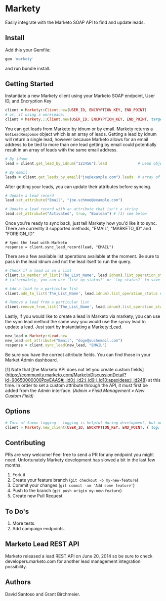 # Markety

<!--
[![Build Status](https://travis-ci.org/davidsantoso/markety.svg?branch=master)](https://travis-ci.org/davidsantoso/markety)
[![Gem Version](https://badge.fury.io/rb/markety.svg)](http://badge.fury.io/rb/markety)
[![Coverage Status](https://coveralls.io/repos/davidsantoso/markety/badge.png)](https://coveralls.io/r/davidsantoso/markety)
-->

Easily integrate with the Marketo SOAP API to find and update leads.

## Install
Add this your Gemfile:

```ruby
gem 'markety'
```

and run bundle install.

##  Getting Started

Instantiate a new Markety client using your Marketo SOAP endpoint, User ID, and Encryption Key
```ruby
client = Markety::Client.new(USER_ID, ENCRYPTION_KEY, END_POINT)
# or, if using a workspace:
client = Markety.::Client.new(USER_ID, ENCRYPTION_KEY, END_POINT, target_workspace: "ws_name")
```

You can get leads from Marketo by idnum or by email. Markety returns a ``GetLeadResponse`` object
which is an array of leads. Getting a lead by idnum will return a single lead, however because
Marketo allows for an email address to be tied to more than one lead getting by email could
potentially result in an array of leads with the same email address.
```ruby
# By idnum
lead = client.get_lead_by_idnum("123456").lead              # Lead object (or nil)

# By email
leads = client.get_leads_by_email("joe@example.com").leads  # array of Leads
```

After getting your leads, you can update their attributes before syncing.
```ruby
# Update a lead record
lead.set_attribute("Email", "joe-schmoe@example.com")

# Update a lead record with an attribute that isn't a string
lead.set_attribute("Activated", true, "Boolean") # [1] see below
```

Once you're ready to sync back, just tell Markety how you'd like it to sync. There are currently
3 supported methods, "EMAIL", "MARKETO_ID" and "FOREIGN_ID"
```
# Sync the lead with Marketo
response = client.sync_lead_record(lead, "EMAIL")
```

There are a few available list operations available at the moment. Be sure to pass in the lead
idnum and not the lead itself to run the query.
 ```ruby
# Check if a lead is on a list
client.is_member_of_list('The_List_Name', lead.idnum).list_operation_status? # true if on list
# (alternately, you can use `list_op_status?` or `lop_status?` to save some keystrokes)

# Add a lead to a particular list
client.add_to_list('The_List_Name', lead.idnum).list_operation_status #true if successful add

# Remove a lead from a particular list
client.remove_from_list('The_List_Name', lead.idnum).list_operation_status #true if successful removal
```

Lastly, if you would like to create a lead in Marketo via markety, you can use the sync lead method the
same way you would use the syncy lead to update a lead. Just start by instantiating a Markety::Lead.
```ruby
new_lead = Markety::Lead.new
new_lead.set_attribute("Email", "doge@suchemail.com")
response = client.sync_lead(new_lead, "EMAIL")
```

Be sure you have the correct attribute fields. You can find those in your Market Admin dashboard.

[1] Note that [the Marketo API does not let you create custom fields] (https://community.marketo.com/MarketoDiscussionDetail?id=90650000000PpyEAAS#j_id0:j_id2:j_id9:j_id10:apexideas:j_id248) at this time. In order to set a custom attribute through the API, it must first be added from the Admin interface.
_(Admin » Field Management » New Custom Field)_

##  Options

```ruby
# Turn of Savon logging - logging is helpful during development, but outputs a lot of text which you may not want in production
client = Markety.new_client(USER_ID, ENCRYPTION_KEY, END_POINT, { log: false })
```

## Contributing

PRs are very welcome! Feel free to send a PR for any endpoint you might need. Unfortunately Markety
development has slowed a bit in the last few months.

1. Fork it
2. Create your feature branch (`git checkout -b my-new-feature`)
3. Commit your changes (`git commit -am 'Add some feature'`)
4. Push to the branch (`git push origin my-new-feature`)
5. Create new Pull Request

## To Do's
1. More tests.
2. Add campaign endpoints.

##  Marketo Lead REST API

Marketo released a lead REST API on June 20, 2014 so be sure to check developers.marketo.com for another lead management integration possibility.

## Authors
David Santoso and Grant Birchmeier.

